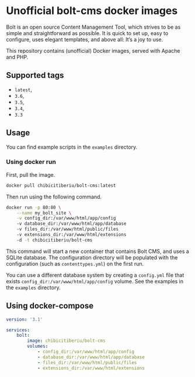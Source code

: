 # Unofficial bolt-cms docker images

Bolt is an open source Content Management Tool, which strives to be as simple and straightforward as possible. It is quick to set up, easy to configure, uses elegant templates, and above all: It’s a joy to use.

This repository contains (unofficial) Docker images, served with Apache and PHP.

## Supported tags

* `latest`,
* `3.6`, 
* `3.5`,
* `3.4`,
* `3.3`

## Usage

You can find example scripts in the `examples` directory.

### Using docker run

First, pull the image.

```sh
docker pull chibicitiberiu/bolt-cms:latest
```

Then run using the following command.

```sh
docker run -p 80:80 \
    --name my_bolt_site \
    -v config_dir:/var/www/html/app/config
    -v database_dir:/var/www/html/app/database
    -v files_dir:/var/www/html/public/files
    -v extensions_dir:/var/www/html/extensions
    -d -t chibicitiberiu/bolt-cms
```
This command will start a new container that contains Bolt CMS, and uses a SQLite database.
The configuration directory will be populated with the configuration (such as `contenttypes.yml`) on the first run.

You can use a different database system by creating a `config.yml` file that exists `config_dir:/var/www/html/app/config` volume. See the examples in the `examples` directory.


## Using docker-compose


```yml
version: '3.1'

services:
    bolt:
        image: chibicitiberiu/bolt-cms
        volumes:
            - config_dir:/var/www/html/app/config
            - database_dir:/var/www/html/app/database
            - files_dir:/var/www/html/public/files
            - extensions_dir:/var/www/html/extensions

```